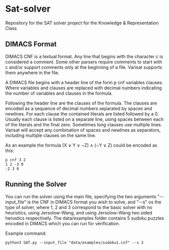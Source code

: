 # Sat-solver
Repository for the SAT solver project for the Knowledge &amp; Representation Class

## DIMACS Format
DIMACS CNF is a textual format. Any line that begins with the character c is considered a comment. Some other parsers require comments to start with c and/or support comments only at the beginning of a file. Varisat supports them anywhere in the file.

A DIMACS file begins with a header line of the form p cnf variables clauses. Where variables and clauses are replaced with decimal numbers indicating the number of variables and clauses in the formula.

Following the header line are the clauses of the formula. The clauses are encoded as a sequence of decimal numbers separated by spaces and newlines. For each clause the contained literals are listed followed by a 0. Usually each clause is listed on a separate line, using spaces between each of the literals and the final zero. Sometimes long clauses use multiple lines. Varisat will accept any combination of spaces and newlines as separators, including multiple clauses on the same line.

As an example the formula (X ∨ Y ∨ ¬Z) ∧ (¬Y ∨ Z) could be encoded as this:
```
p cnf 3 2
1 2 -3 0
-2 3 0
```

## Running the Solver

You can run the solver using the main file, specifying the two arguments  "--input_file" is the CNF in DIMACS format you wish to solve, and "--s" os the type of solver, where 1, 2 and 3 correspond to the basic solver with no heuristics, using Jersolow-Wang, and using Jersolow-Wang two sided herustics respectively. The data/examples folder contains 5 sudoku puzzles encoded in DIMACS which you can run for verification.

Example command:

```
python3 SAT.py --input_file "data/examples/sudoku1.cnf" --s 3
```
